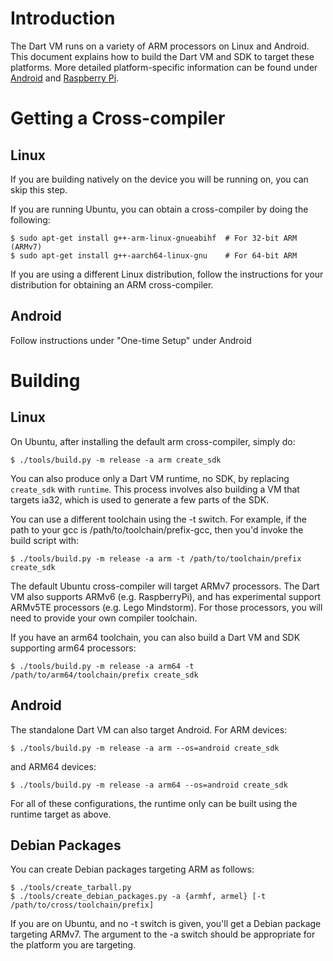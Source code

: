 # Introduction

The Dart VM runs on a variety of ARM processors on Linux and Android. This document explains how to build the Dart VM and SDK to target these platforms. More detailed platform-specific information can be found under [Android](https://github.com/dart-lang/sdk/wiki/Building-Dart-SDK-for-Android) and [Raspberry Pi](https://github.com/dart-lang/sdk/wiki/Building-Dart-SDK-for-Raspberry-Pi).

# Getting a Cross-compiler

## Linux

If you are building natively on the device you will be running on, you can skip this step.

If you are running Ubuntu, you can obtain a cross-compiler by doing the following:

```
$ sudo apt-get install g++-arm-linux-gnueabihf  # For 32-bit ARM (ARMv7)
$ sudo apt-get install g++-aarch64-linux-gnu    # For 64-bit ARM
```

If you are using a different Linux distribution, follow the instructions for your distribution for obtaining an ARM cross-compiler.

## Android

Follow instructions under "One-time Setup" under Android

# Building

## Linux

On Ubuntu, after installing the default arm cross-compiler, simply do:

```
$ ./tools/build.py -m release -a arm create_sdk
```

You can also produce only a Dart VM runtime, no SDK, by replacing `create_sdk` with `runtime`. This process involves also building a VM that targets ia32, which is used to generate a few parts of the SDK.

You can use a different toolchain using the -t switch. For example, if the path to your gcc is /path/to/toolchain/prefix-gcc, then you'd invoke the build script with:

```
$ ./tools/build.py -m release -a arm -t /path/to/toolchain/prefix create_sdk
```

The default Ubuntu cross-compiler will target ARMv7 processors. The Dart VM also supports ARMv6 (e.g. RaspberryPi), and has experimental support ARMv5TE processors (e.g. Lego Mindstorm). For those processors, you will need to provide your own compiler toolchain.

If you have an arm64 toolchain, you can also build a Dart VM and SDK supporting arm64 processors:

```
$ ./tools/build.py -m release -a arm64 -t /path/to/arm64/toolchain/prefix create_sdk
```

## Android

The standalone Dart VM can also target Android. For ARM devices:

```
$ ./tools/build.py -m release -a arm --os=android create_sdk
```

and ARM64 devices:

```
$ ./tools/build.py -m release -a arm64 --os=android create_sdk
```

For all of these configurations, the runtime only can be built using the runtime target as above.

## Debian Packages

You can create Debian packages targeting ARM as follows:

```
$ ./tools/create_tarball.py
$ ./tools/create_debian_packages.py -a {armhf, armel} [-t /path/to/cross/toolchain/prefix]
```

If you are on Ubuntu, and no -t switch is given, you'll get a Debian package targeting ARMv7. The argument to the -a switch should be appropriate for the platform you are targeting.